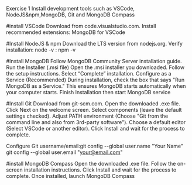 Exercise 1
Install development tools such as VSCode, NodeJS&npm,MongoDB, Git and MongoDB Compass

#install VSCode
Download from code.visualstudio.com.
Install recommended extensions: MongoDB for VSCode

#Install NodeJS & npm
Download the LTS version from nodejs.org.
Verify installation: node -v 
                   : npm -v

#Install MongoDB
Follow MongoDB Community Server installation guide.
Run the Installer (.msi file)
Open the .msi installer you downloaded.
Follow the setup instructions.
Select “Complete” installation.
Configure as a Service (Recommended)
During installation, check the box that says "Run MongoDB as a Service."
This ensures MongoDB starts automatically when your computer starts.
Finish Installation then start MongoDB service

#Install Git
Download from git-scm.com.
Open the downloaded .exe file.
Click Next on the welcome screen.
Select components (leave the default settings checked).
Adjust PATH environment (Choose "Git from the command line and also from 3rd-party software").
Choose a default editor (Select VSCode or another editor).
Click Install and wait for the process to complete.

Configure Git username/email:git config --global user.name "Your Name"
git config --global user.email "your@email.com"

#install MongoDB Compass
Open the downloaded .exe file.
Follow the on-screen installation instructions.
Click Install and wait for the process to complete.
Once installed, launch MongoDB Compass


